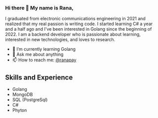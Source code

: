 ### Hi there 👋 My name is Rana,

I graduated from electronic communications engineering in 2021 and realized that my real passion is writing code. I started learning C# a year and a half ago and I've been interested in Golang since the beginning of 2022. I am a backend developer who is passionate about learning, interested in new technologies, and loves to research.

- 🌱 I’m currently learning Golang
- 💬 Ask me about anything
- 📫 How to reach me: [@ranapay](https://www.linkedin.com/in/ranapay/) 

## Skills and Experience
* Golang
* MongoDB
* SQL  (PostgreSql)
* C#
* Phyton

